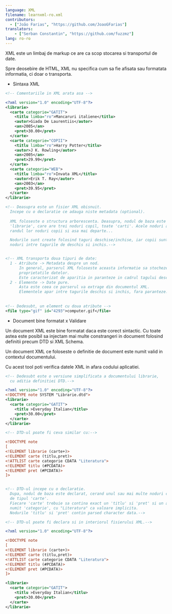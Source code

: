 ```yaml
---
language: XML
filename: learnxml-ro.xml
contributors:
  - ["João Farias", "https://github.com/JoaoGFarias"]
translators:
    - ["Serban Constantin", "https://github.com/fuzzmz"]
lang: ro-ro
---
```


XML este un limbaj de markup ce are ca scop stocarea si transportul de date.

Spre deosebire de HTML, XML nu specifica cum sa fie afisata sau formatata
informatia, ci doar o transporta.

* Sintaxa XML

```xml
<!-- Comentariile in XML arata asa -->

<?xml version="1.0" encoding="UTF-8"?>
<librarie>
  <carte categorie="GATIT">
    <titlu limba="ro">Mancaruri italiene</titlu>
    <autor>Giada De Laurentiis</autor>
    <an>2005</an>
    <pret>30.00</pret>
  </carte>
  <carte categorie="COPII">
    <titlu limba="ro">Harry Potter</titlu>
    <autor>J K. Rowling</autor>
    <an>2005</an>
    <pret>29.99</pret>
  </carte>
  <carte categorie="WEB">
    <titlu limba="ro">Invata XML</titlu>
    <autor>Erik T. Ray</autor>
    <an>2003</an>
    <pret>39.95</pret>
  </carte>
</librarie>

<!-- Deasupra este un fisier XML obisnuit.
  Incepe cu o declaratie ce adauga niste metadata (optional).
  
  XML foloseste o structura arborescenta. Deasupra, nodul de baza este
  'librarie', care are trei noduri copil, toate 'carti'. Acele noduri au la
  randul lor noduri copii si asa mai departe...

  Nodurile sunt create folosind taguri deschise/inchise, iar copii sunt doar
  noduri intre tagurile de deschis si inchis.-->  


<!-- XML transporta doua tipuri de date:
  1 - Atribute -> Metadata despre un nod.
      In general, parserul XML foloseste aceasta informatie sa stocheze
      proprietatile datelor.
      Este caracterizat de aparitia in paranteze in cadrul tagului deschis
  2 - Elemente -> Date pure.
      Asta este ceea ce parserul va extrage din documentul XML.
      Elementele apar intre tagurile deschis si inchis, fara paranteze. -->
      
  
<!-- Dedesubt, un element cu doua atribute -->
<file type="gif" id="4293">computer.gif</file>
```

* Document bine formatat x Validare

Un document XML este bine formatat daca este corect sintactic.
Cu toate astea este posibil sa injectam mai multe constrangeri in document
folosind definitii precum DTD si XML Schema.

Un document XML ce foloseste o definitie de document este numit valid in
contextul documentului. 

Cu acest tool poti verifica datele XML in afara codului aplicatiei.

```xml
<!-- Dedesubt este o versiune simplificata a documentului librarie, 
  cu aditia definitiei DTD.-->

<?xml version="1.0" encoding="UTF-8"?>
<!DOCTYPE note SYSTEM "Librarie.dtd">
<librarie>
  <carte categorie="GATIT">
    <titlu >Everyday Italian</titlu>
    <pret>30.00</pret>
  </carte>
</librarie>

<!-- DTD-ul poate fi ceva similar cu:-->

<!DOCTYPE note
[
<!ELEMENT librarie (carte+)>
<!ELEMENT carte (titlu,pret)>
<!ATTLIST carte categorie CDATA "Literatura">
<!ELEMENT titlu (#PCDATA)>
<!ELEMENT pret (#PCDATA)>
]>


<!-- DTD-ul incepe cu o declaratie.
  Dupa, nodul de baza este declarat, cerand unul sau mai multe noduri copii
  de tipul 'carte'.
  Fiecare 'carte' trebuie sa contina exact un 'titlu' si 'pret' si un atribut
  numit 'categorie', cu "Literatura" ca valoare implicita.
  Nodurile 'titlu' si 'pret' contin parsed character data.-->

<!-- DTD-ul poate fi declara si in interiorul fisierului XML.-->

<?xml version="1.0" encoding="UTF-8"?>

<!DOCTYPE note
[
<!ELEMENT librarie (carte+)>
<!ELEMENT carte (titlu,pret)>
<!ATTLIST carte categorie CDATA "Literatura">
<!ELEMENT titlu (#PCDATA)>
<!ELEMENT pret (#PCDATA)>
]>

<librarie>
  <carte categorie="GATIT">
    <titlu >Everyday Italian</titlu>
    <pret>30.00</pret>
  </carte>
</librarie>
```
